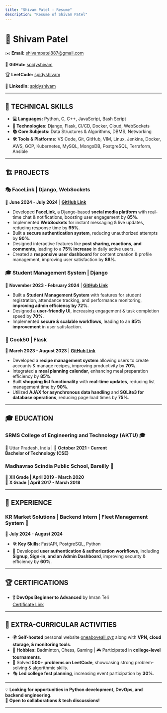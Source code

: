 ```yaml
---
title: "Shivam Patel - Resume"
description: "Resume of Shivam Patel"
---
```


# 🚀 Shivam Patel  

✉️ **Email:** [shivampatel887@gmail.com](mailto:shivampatel887@gmail.com)  

🔗 **GitHub:** [spidyshivam](https://github.com/spidyshivam)  

🏆 **LeetCode:** [spidyshivam](https://leetcode.com/spidyshivam)  

💼 **LinkedIn:** [spidyshivam](https://www.linkedin.com/in/spidyshivam)  

---

## 🔧 TECHNICAL SKILLS  

- **💻 Languages:** Python, C, C++, JavaScript, Bash Script  
- **🚀 Technologies:** Django, Flask, CI/CD, Docker, Cloud, WebSockets  
- **📚 Core Subjects:** Data Structures & Algorithms, DBMS, Networking  
- **🛠️ Tools & Platforms:** VS Code, Git, GitHub, VIM, Linux, Jenkins, Docker, AWS, GCP, Kubernetes, MySQL, MongoDB, PostgreSQL, Terraform, Ansible  

---

## 🏗️ PROJECTS  

### 🎭 FaceLink | Django, WebSockets
📅 **June 2024 - July 2024**  | **[GitHub Link](https://github.com/spidyshivam/facelink)**
- Developed **FaceLink**, a Django-based **social media platform** with real-time chat & notifications, boosting user engagement by **85%**.  
- Implemented **WebSockets** for instant messaging & live updates, reducing response time by **95%**.  
- Built a **secure authentication system**, reducing unauthorized attempts by **90%**.  
- Designed interactive features like **post sharing, reactions, and comments**, leading to a **75% increase** in daily active users.  
- Created a **responsive user dashboard** for content creation & profile management, improving user satisfaction by **88%**.  

### 🎓 Student Management System | Django  
📅 **November 2023 - February 2024** | **[GitHub Link](https://github.com/spidyshivam/student-management-system)**
- Built a **Student Management System** with features for student registration, attendance tracking, and performance monitoring, **improving admin efficiency by 72%**.  
- Designed a **user-friendly UI**, increasing engagement & task completion speed by **70%**.  
- Implemented **secure & scalable workflows**, leading to an **85% improvement** in user satisfaction.  

### 🍳 Cook50 | Flask 
📅 **March 2023 - August 2023**  | **[GitHub Link](https://github.com/spidyshivam/cook50)** 
- Developed a **recipe management system** allowing users to create accounts & manage recipes, improving productivity by **70%**.  
- Integrated a **meal planning calendar**, enhancing meal preparation efficiency by **85%**.  
- Built **shopping list functionality** with **real-time updates**, reducing list management time by **90%**.  
- Utilized **AJAX for asynchronous data handling** and **SQLite3 for database operations**, reducing page load times by **75%**.  

---

## 🎓 EDUCATION  

### **SRMS College of Engineering and Technology (AKTU)** 🎓  
📍 Uttar Pradesh, India | 📅 **October 2021 - Current**  
**Bachelor of Technology (CSE)**  

### **Madhavrao Scindia Public School, Bareilly** 📖  
📅 **XII Grade | April 2019 - March 2020**  
📅 **X Grade | April 2017 - March 2018**  

---

## 💼 EXPERIENCE  

### **KR Market Solutions | Backend Intern | Fleet Management System** 🚗  
📅 **July 2024 - August 2024**  
- 🛠️ **Key Skills:** FastAPI, PostgreSQL, Python  
- 🚀 Developed **user authentication & authorization workflows**, including **Signup, Sign-in, and an Admin Dashboard**, improving security & efficiency by **60%**.  

---

## 🏆 CERTIFICATIONS  

- 🎖️ **DevOps Beginner to Advanced** by Imran Teli  
  [Certificate Link](https://udemy-certificate.s3.amazonaws.com/image/UC-3307c9ec-1e9c-42f3-8099-c02003f48b2a.jpg)  

---

## 🎯 EXTRA-CURRICULAR ACTIVITIES  

- 🌍 **Self-hosted** personal website [oneaboveall.xyz](http://oneaboveall.xyz) along with **VPN, cloud storage, & monitoring tools**.
- 🏸 **Hobbies:** Badminton, Chess, Gaming | 🎮 Participated in **college-level tournaments**.  
- 🧩 Solved **500+ problems on LeetCode**, showcasing strong problem-solving & algorithmic skills.  
- 🎭 **Led college fest planning**, increasing event participation by **30%**.  

---

💡 **Looking for opportunities in Python development, DevOps, and backend engineering.**  
🚀 **Open to collaborations & tech discussions!**  

---
